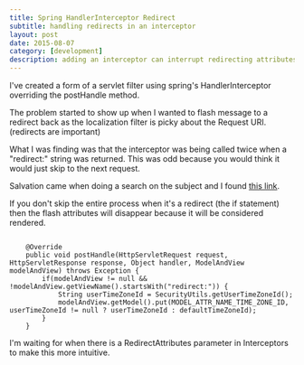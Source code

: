 ```yaml
---
title: Spring HandlerInterceptor Redirect
subtitle: handling redirects in an interceptor
layout: post
date: 2015-08-07
category: [development]
description: adding an interceptor can interrupt redirecting attributes
---
```

I've created a form of a servlet filter using spring's HandlerInterceptor overriding the postHandle method.

The problem started to show up when I wanted to flash message to a redirect back as the localization filter is picky about the Request URI.  (redirects are important)

What I was finding was that the interceptor was being called twice when a "redirect:" string was returned.  This was odd because you would think it would just skip to the next request.

Salvation came when doing a search on the subject and I found [this link](http://forum.spring.io/forum/spring-projects/web/76515-handlerinterceptor-and-redirect-problem).

If you don't skip the entire process when it's a redirect (the if statement) then the flash attributes will disappear because it will be considered rendered.

<code>
    @Override
    public void postHandle(HttpServletRequest request, HttpServletResponse response, Object handler, ModelAndView modelAndView) throws Exception {
        if(modelAndView != null && !modelAndView.getViewName().startsWith("redirect:")) {
            String userTimeZoneId = SecurityUtils.getUserTimeZoneId();
            modelAndView.getModel().put(MODEL_ATTR_NAME_TIME_ZONE_ID, userTimeZoneId != null ? userTimeZoneId : defaultTimeZoneId);
        }
    }
</code>

I'm waiting for when there is a RedirectAttributes parameter in Interceptors to make this more intuitive.
